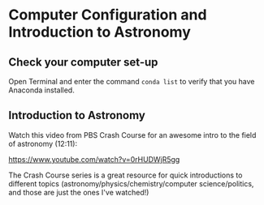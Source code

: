 # Computer Configuration and Introduction to Astronomy


## Check your computer set-up

Open Terminal and enter the command `conda list` to verify that you have Anaconda installed.


## Introduction to Astronomy

Watch this video from PBS Crash Course for an awesome intro to the field of astronomy (12:11):

https://www.youtube.com/watch?v=0rHUDWjR5gg

The Crash Course series is a great resource for quick introductions to different topics (astronomy/physics/chemistry/computer science/politics, and those are just the ones I've watched!)
